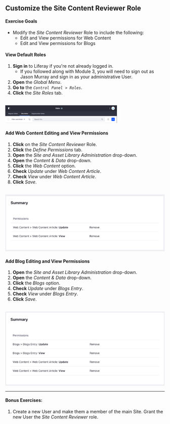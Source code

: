 ## Customize the Site Content Reviewer Role

<div class="ahead">

#### Exercise Goals
* Modify the _Site Content Reviewer_ Role to include the following:
    * Edit and View permissions for Web Content
    * Edit and View permissions for Blogs

</div>

#### View Default Roles
1. **Sign in** to Liferay if you're not already logged in.
    * If you followed along with Module 3, you will need to sign out as Jason Murray and sign in as your administrative User.
2. **Open** the _Global Menu_.
3. **Go to** the _`Control Panel > Roles`_.
4. **Click** the _Site Roles_ tab.

<br />

<img src="images/site_roles_tab.png" style="max-width:70%">

#### Add Web Content Editing and View Permissions
1. **Click** on the _Site Content Reviewer_ Role.  
2. **Click** the _Define Permissions_ tab.
3. **Open** the _Site and Asset Library Administration_ drop-down.
4. **Open** the _Content & Data_ drop-down.
5. **Click** the _Web Content_ option.
6. **Check** _Update_ under _Web Content Article_.
7. **Check** _View_ under _Web Content Article_.
8. **Click** _Save_.

<br />

<img src="images/web_content_permissions.png" style="max-width:100%">

#### Add Blog Editing and View Permissions
1. **Open** the _Site and Asset Library Administration_ drop-down.
2. **Open** the _Content & Data_ drop-down.
3. **Click** the _Blogs_ option.
4. **Check** _Update_ under _Blogs Entry_.
5. **Check** _View_ under _Blogs Entry_.
6. **Click** _Save_.

<br />

<img src="images/blog_permissions.png" style="max-width:100%">

<div class="page"></div>

---

#### Bonus Exercises:
1. Create a new User and make them a member of the main Site. Grant the new User the _Site Content Reviewer_ role.
